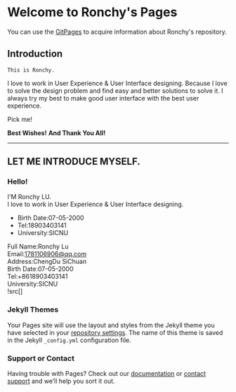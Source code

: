 # Welcome to Ronchy's Pages

You can use the [GitPages](https://github.com/Ronchy2000) to acquire information about Ronchy's repository.

## Introduction

`This is Ronchy.`

   I love to work in User Experience & User Interface designing. Because I love to solve the design problem and find easy and better solutions to solve it. I always try my best to make good user interface with the best user experience.

Pick me!
    

**Best Wishes!**
**And Thank You All!**

<hr>

<div class="intro">
    <h2 class="subtitle">LET ME INTRODUCE MYSELF.</h2>
    <h3 class="hello">Hello!</h3>
    <span>I'M Ronchy LU.</span>
</div>
<div class="summary">
    I love to work in User Experience & User Interface designing.</div>  
<ul class="list2">
    <li>Birth Date:07-05-2000</li>
    <li>Tel:18903403141</li>
    <li>University:SICNU </li>
</ul>
<div class="catlog">
    <div class="name">Full Name:Ronchy Lu</div>
    <div class="email">Email:<a href="">1781106906@qq.com</a></div>
    <div class="address">Address:ChengDu SiChuan</div>
</div>
<div class="catlog2">
    <div class="birth"> Birth Date:07-05-2000</div>
    <div class="tel"> Tel:+8618903403141</div>
    <div class="university"> University:SICNU</div>
</div>
   !src[]


           
### Jekyll Themes

Your Pages site will use the layout and styles from the Jekyll theme you have selected in your [repository settings](https://github.com/Ronchy2000/MyWeb/settings/pages). The name of this theme is saved in the Jekyll `_config.yml` configuration file.

### Support or Contact

Having trouble with Pages? Check out our [documentation](https://docs.github.com/categories/github-pages-basics/) or [contact support](https://support.github.com/contact) and we’ll help you sort it out.
